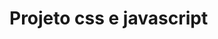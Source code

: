 <!DOCTYPE html>
<html lang="pt-br">
  <head>
    <meta charset="UTF-8" />
    <meta http-equiv="X-UA-Compatible" content="IE=edge" />
    <meta name="viewport" content="width=device-width, initial-scale=1.0" />
    <title>Projeto</title>
    <link rel="stylesheet" href="./style.css" />
    <link rel="preconnect" href="https://fonts.googleapis.com" />
    <link rel="preconnect" href="https://fonts.gstatic.com" crossorigin />
    <link
      href="https://fonts.googleapis.com/css2?family=Roboto:ital,wght@0,100;0,400;1,400&display=swap"
      rel="stylesheet"
    />
  </head>

  <script
    type="module"
    src="https://unpkg.com/ionicons@5.5.2/dist/ionicons/ionicons.esm.js"
  ></script>
  <script
    nomodule
    src="https://unpkg.com/ionicons@5.5.2/dist/ionicons/ionicons.js"
  ></script>
  <script type="text/javascript" src="./script.js"></script>
  <body>
     <h1> Projeto css e javascript  </h1>
  </body>
</html>

